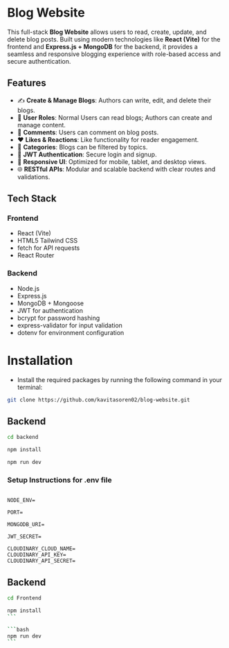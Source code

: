 # **Blog Website**

This full-stack **Blog Website** allows users to read, create, update, and delete blog posts. Built using modern technologies like **React (Vite)** for the frontend and **Express.js + MongoDB** for the backend, it provides a seamless and responsive blogging experience with role-based access and secure authentication.


## **Features**

- ✍️ **Create & Manage Blogs**: Authors can write, edit, and delete their blogs.
- 👤 **User Roles**: Normal Users can read blogs; Authors can create and manage content.
- 💬 **Comments**: Users can comment on blog posts.
- ❤️ **Likes & Reactions**: Like functionality for reader engagement.
- 📂 **Categories**: Blogs can be filtered by topics.
- 🔐 **JWT Authentication**: Secure login and signup.
- 📱 **Responsive UI**: Optimized for mobile, tablet, and desktop views.
- 🌐 **RESTful APIs**: Modular and scalable backend with clear routes and validations.


## **Tech Stack**

### **Frontend**
- React (Vite)
- HTML5 Tailwind CSS
- fetch for API requests
- React Router 

### **Backend**
- Node.js
- Express.js
- MongoDB + Mongoose
- JWT for authentication
- bcrypt for password hashing
- express-validator for input validation
- dotenv for environment configuration


# **Installation**

- Install the required packages by running the following command in your terminal:

```bash
git clone https://github.com/kavitasoren02/blog-website.git
```

## Backend

```bash
cd backend
```

```bash
npm install
```

```bash
npm run dev
```

### **Setup Instructions for .env file**

```env

NODE_ENV=

PORT=

MONGODB_URI=

JWT_SECRET=

CLOUDINARY_CLOUD_NAME=
CLOUDINARY_API_KEY=
CLOUDINARY_API_SECRET=

```
## Backend

```bash
cd Frontend
```

````bash
npm install
```

```bash
npm run dev
```